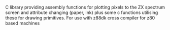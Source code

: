 C library providing assembly functions for plotting pixels to the ZX spectrum screen and attribute changing (paper, ink) plus some c functions utilising these for drawing primitives. For use with z88dk cross compiler for z80 based machines